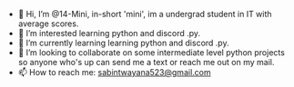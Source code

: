 - 👋 Hi, I’m @14-Mini, in-short 'mini', im a undergrad student in IT with average scores.
- 👀 I’m interested learning python and discord .py.
- 🌱 I’m currently learning learning python and discord .py.
- 💞️ I’m looking to collaborate on some intermediate level python projects so anyone who's up can send me a text or reach me out on my mail.
- 📫 How to reach me: sabintwayana523@gmail.com

<!---
14-Mini/14-Mini is a ✨ special ✨ repository because its `README.md` (this file) appears on your GitHub profile.
You can click the Preview link to take a look at your changes.
--->

